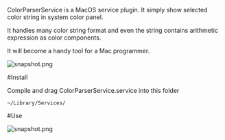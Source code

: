 ColorParserService is a MacOS service plugin. It simply show selected color string in system color panel. 

It handles many color string format and even the string contains arithmetic expression as color components.

It will become a handy tool for a Mac programmer.

![snapshot.png](https://github.com/keefo/ColorParserService/raw/master/snapshot.jpg "Snapshot")

#Install

Compile and drag ColorParserService.service into this folder

```
~/Library/Services/
```

#Use

![snapshot.png](https://github.com/keefo/ColorParserService/raw/master/snapshot1.jpg "Snapshot")

